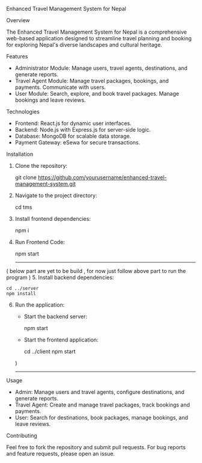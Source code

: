  Enhanced Travel Management System for Nepal

 Overview

The Enhanced Travel Management System for Nepal is a comprehensive web-based application designed to streamline travel planning and booking for exploring Nepal's diverse landscapes and cultural heritage. 

 Features

- Administrator Module: Manage users, travel agents, destinations, and generate reports.
- Travel Agent Module: Manage travel packages, bookings, and payments. Communicate with users.
- User Module: Search, explore, and book travel packages. Manage bookings and leave reviews.

 Technologies

- Frontend: React.js for dynamic user interfaces.
- Backend: Node.js with Express.js for server-side logic.
- Database: MongoDB for scalable data storage.
- Payment Gateway: eSewa for secure transactions.

 Installation

1. Clone the repository:
    
    git clone https://github.com/yourusername/enhanced-travel-management-system.git
    

2. Navigate to the project directory:
    
    cd tms
    

3. Install frontend dependencies:
    

    npm i
    
4. Run Frontend Code:
   
   npm start


   -----------------------------------------------------------
( below part are yet to be build , for now just follow above part to run the program )
5. Install backend dependencies:
    
    cd ../server
    npm install
    

6. Run the application:
    - Start the backend server:
        
        npm start
        
    - Start the frontend application:
        
        cd ../client
        npm start
    
    )
   
      -------------------------------------------------------

 Usage

- Admin: Manage users and travel agents, configure destinations, and generate reports.
- Travel Agent: Create and manage travel packages, track bookings and payments.
- User: Search for destinations, book packages, manage bookings, and leave reviews.

 Contributing

Feel free to fork the repository and submit pull requests. For bug reports and feature requests, please open an issue.
